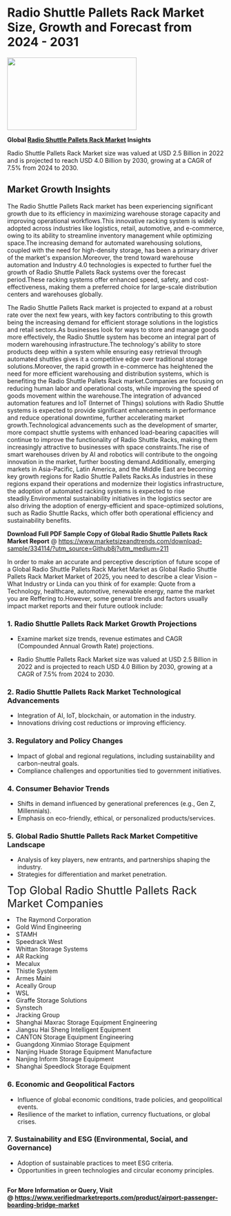 <H1>Radio Shuttle Pallets Rack Market Size, Growth and Forecast from 2024 - 2031</H1><img class="aligncenter size-medium wp-image-584254" src="https://thirdeyenews.in/wp-content/uploads/2024/09/Global-Market-Research-300x168.jpeg" alt="" width="300" height="168" /><p><strong>Global&nbsp;<a href="https://www.marketsizeandtrends.com/download-sample/334114/?utm_source=Github8j?utm_medium=211">Radio Shuttle Pallets Rack Market</a> Insights</strong></p><p>Radio Shuttle Pallets Rack Market size was valued at USD 2.5 Billion in 2022 and is projected to reach USD 4.0 Billion by 2030, growing at a CAGR of 7.5% from 2024 to 2030.</p><p><h2>Market Growth Insights</h2> <p>The Radio Shuttle Pallets Rack market has been experiencing significant growth due to its efficiency in maximizing warehouse storage capacity and improving operational workflows.This innovative racking system is widely adopted across industries like logistics, retail, automotive, and e-commerce, owing to its ability to streamline inventory management while optimizing space.The increasing demand for automated warehousing solutions, coupled with the need for high-density storage, has been a primary driver of the market's expansion.Moreover, the trend toward warehouse automation and Industry 4.0 technologies is expected to further fuel the growth of Radio Shuttle Pallets Rack systems over the forecast period.These racking systems offer enhanced speed, safety, and cost-effectiveness, making them a preferred choice for large-scale distribution centers and warehouses globally.</p> <p>The Radio Shuttle Pallets Rack market is projected to expand at a robust rate over the next few years, with key factors contributing to this growth being the increasing demand for efficient storage solutions in the logistics and retail sectors.As businesses look for ways to store and manage goods more effectively, the Radio Shuttle system has become an integral part of modern warehousing infrastructure.The technology's ability to store products deep within a system while ensuring easy retrieval through automated shuttles gives it a competitive edge over traditional storage solutions.Moreover, the rapid growth in e-commerce has heightened the need for more efficient warehousing and distribution systems, which is benefiting the Radio Shuttle Pallets Rack market.Companies are focusing on reducing human labor and operational costs, while improving the speed of goods movement within the warehouse.The integration of advanced automation features and IoT (Internet of Things) solutions with Radio Shuttle systems is expected to provide significant enhancements in performance and reduce operational downtime, further accelerating market growth.Technological advancements such as the development of smarter, more compact shuttle systems with enhanced load-bearing capacities will continue to improve the functionality of Radio Shuttle Racks, making them increasingly attractive to businesses with space constraints.The rise of smart warehouses driven by AI and robotics will contribute to the ongoing innovation in the market, further boosting demand.Additionally, emerging markets in Asia-Pacific, Latin America, and the Middle East are becoming key growth regions for Radio Shuttle Pallets Racks.As industries in these regions expand their operations and modernize their logistics infrastructure, the adoption of automated racking systems is expected to rise steadily.Environmental sustainability initiatives in the logistics sector are also driving the adoption of energy-efficient and space-optimized solutions, such as Radio Shuttle Racks, which offer both operational efficiency and sustainability benefits.</p> <p><span class=""><strong>Download Full PDF Sample Copy of Global Radio Shuttle Pallets Rack Market Report</strong> @ <a href="https://www.marketsizeandtrends.com/download-sample/334114/?utm_source=Github8j?utm_medium=211" target="_blank">https://www.marketsizeandtrends.com/download-sample/334114/?utm_source=Github8j?utm_medium=211</a></span></p><p>In order to make an accurate and perceptive description of future scope of a Global&nbsp;Radio Shuttle Pallets Rack Market Market as Global&nbsp;Radio Shuttle Pallets Rack Market Market of 2025, you need to describe a clear Vision &ndash; What Industry or Linda can you think of for example: Quote from a Technology, healthcare, automotive, renewable energy, name the market you are Reffering to.However, some general trends and factors usually impact market reports and their future outlook include:</p><h3>1.&nbsp;<strong>Radio Shuttle Pallets Rack Market Growth Projections</strong></h3><ul><li>Examine market size trends, revenue estimates and CAGR (Compounded Annual Growth Rate) projections.</li><li><p>Radio Shuttle Pallets Rack Market size was valued at USD 2.5 Billion in 2022 and is projected to reach USD 4.0 Billion by 2030, growing at a CAGR of 7.5% from 2024 to 2030.</p></li></ul><h3>2.&nbsp;<strong>Radio Shuttle Pallets Rack Market Technological Advancements</strong></h3><ul><li>Integration of AI, IoT, blockchain, or automation in the industry.</li><li>Innovations driving cost reductions or improving efficiency.</li></ul><h3>3.&nbsp;<strong>Regulatory and Policy Changes</strong></h3><ul><li>Impact of global and regional regulations, including sustainability and carbon-neutral goals.</li><li>Compliance challenges and opportunities tied to government initiatives.</li></ul><h3>4.&nbsp;<strong>Consumer Behavior Trends</strong></h3><ul><li>Shifts in demand influenced by generational preferences (e.g., Gen Z, Millennials).</li><li>Emphasis on eco-friendly, ethical, or personalized products/services.</li></ul><h3>5.&nbsp;<strong>Global Radio Shuttle Pallets Rack Market Competitive Landscape</strong></h3><ul><li>Analysis of key players, new entrants, and partnerships shaping the industry.</li><li>Strategies for differentiation and market penetration.</li></ul><p data-pm-slice="1 1 []"><span style="color: inherit; font-family: inherit; font-size: 25px;">Top Global Radio Shuttle Pallets Rack Market Companies</span></p><div class="" data-test-id=""><p><li>The Raymond Corporation</li><li> Gold Wind Engineering</li><li> STAMH</li><li> Speedrack West</li><li> Whittan Storage Systems</li><li> AR Racking</li><li> Mecalux</li><li> Thistle System</li><li> Armes Maini</li><li> Aceally Group</li><li> WSL</li><li> Giraffe Storage Solutions</li><li> Synstech</li><li> Jracking Group</li><li> Shanghai Maxrac Storage Equipment Engineering</li><li> Jiangsu Hai Sheng Intelligent Equipment</li><li> CANTON Storage Equipment Engineering</li><li> Guangdong Xinmiao Storage Equipment</li><li> Nanjing Huade Storage Equipment Manufacture</li><li> Nanjing Inform Storage Equipment</li><li> Shanghai Speedlock Storage Equipment</li></p></div><h3>6.&nbsp;<strong>Economic and Geopolitical Factors</strong></h3><ul><li>Influence of global economic conditions, trade policies, and geopolitical events.</li><li>Resilience of the market to inflation, currency fluctuations, or global crises.</li></ul><h3>7.&nbsp;<strong>Sustainability and ESG (Environmental, Social, and Governance)</strong></h3><ul><li>Adoption of sustainable practices to meet ESG criteria.</li><li>Opportunities in green technologies and circular economy principles.</li></ul><h2><strong style="font-size: 14px;">For More Information or Query, Visit @&nbsp;</strong><a style="background-color: #ffffff; font-size: 14px;" href="https://www.marketsizeandtrends.com/report/radio-shuttle-pallets-rack-market/" target="_blank">https://www.verifiedmarketreports.com/product/airport-passenger-boarding-bridge-market</a></h2>
